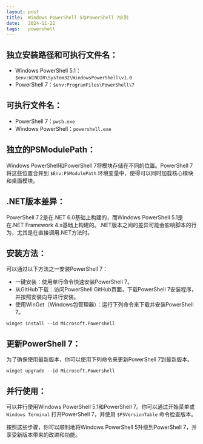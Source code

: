 ```yaml
---
layout: post
title:  Windows PowerShell 5与PowerShell 7区别
date:   2024-11-22
tags:   powershell
---
```


## 独立安装路径和可执行文件名：

- Windows PowerShell 5.1：`$env:WINDIR\System32\WindowsPowerShell\v1.0`
- PowerShell 7：`$env:ProgramFiles\PowerShell\7`

## 可执行文件名：

- PowerShell 7：`pwsh.exe`
- Windows PowerShell：`powershell.exe`

## 独立的PSModulePath：

Windows PowerShell和PowerShell 7将模块存储在不同的位置。PowerShell 7将这些位置合并到 `$Env:PSModulePath` 环境变量中，使得可以同时加载核心模块和桌面模块。

## .NET版本差异：

PowerShell 7.2是在.NET 6.0基础上构建的，而Windows PowerShell 5.1是在.NET Framework 4.x基础上构建的。.NET版本之间的差异可能会影响脚本的行为，尤其是在直接调用.NET方法时。

## 安装方法：

可以通过以下方法之一安装PowerShell 7：

- 一键安装：使用单行命令快速安装PowerShell 7。
- 从GitHub下载：访问PowerShell GitHub页面，下载PowerShell 7安装程序，并按照安装向导进行安装。
- 使用WinGet（Windows包管理器）：运行下列命令来下载并安装PowerShell 7。
```
winget install --id Microsoft.Powershell
```

## 更新PowerShell 7：

为了确保使用最新版本，你可以使用下列命令来更新PowerShell 7到最新版本。
```
winget upgrade --id Microsoft.Powershell
```

## 并行使用：

可以并行使用Windows PowerShell 5.1和PowerShell 7。你可以通过开始菜单或 `Windows Terminal` 打开PowerShell 7，并使用 `$PSVersionTable` 命令检查版本。

按照这些步骤，你可以顺利地将Windows PowerShell 5升级到PowerShell 7，并享受新版本带来的改进和功能。